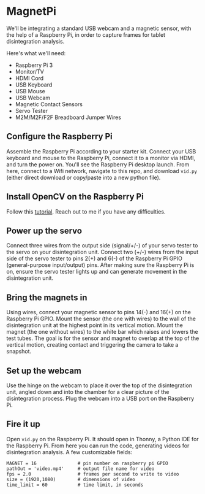 # MagnetPi

We'll be integrating a standard USB webcam and a magnetic sensor, with the help of a Raspberry Pi, in order to capture frames for tablet disintegration analysis.

Here's what we'll need:
- Raspberry Pi 3
- Monitor/TV
- HDMI Cord
- USB Keyboard
- USB Mouse
- USB Webcam
- Magnetic Contact Sensors
- Servo Tester
- M2M/M2F/F2F Breadboard Jumper Wires

## Configure the Raspberry Pi
Assemble the Raspberry Pi according to your starter kit. Connect your USB keyboard and mouse to the Raspberry Pi, connect it to a monitor via HDMI, and turn the power on. You'll see the Raspberry Pi desktop launch. From here, connect to a Wifi network, navigate to this repo, and download `vid.py` (either direct download or copy/paste into a new python file).

## Install OpenCV on the Raspberry Pi
Follow this [tutorial](https://pimylifeup.com/raspberry-pi-opencv/).
Reach out to me if you have any difficulties.

## Power up the servo
Connect three wires from the output side (signal/+/-) of your servo tester to the servo on your disintegration unit. Connect two (+/-) wires from the input side of the servo tester to pins 2(+) and 6(-) of the Raspberry Pi GPIO (general-purpose input/output) pins. After making sure the Raspberry Pi is on, ensure the servo tester lights up and can generate movement in the disintegration unit.

## Bring the magnets in
Using wires, connect your magnetic sensor to pins 14(-) and 16(+) on the Raspberry Pi GPIO. Mount the sensor (the one with wires) to the wall of the disintegration unit at the highest point in its vertical motion. Mount the magnet (the one without wires) to the white bar which raises and lowers the test tubes. The goal is for the sensor and magnet to overlap at the top of the vertical motion, creating contact and triggering the camera to take a snapshot.

## Set up the webcam
Use the hinge on the webcam to place it over the top of the disintegration unit, angled down and into the chamber for a clear picture of the disintegration process. Plug the webcam into a USB port on the Raspberry Pi.

## Fire it up
Open `vid.py` on the Raspberry Pi. It should open in Thonny, a Python IDE for the Raspberry Pi. From here you can run the code, generating videos for disintegration analysis. A few customizable fields:

```
MAGNET = 16               # pin number on raspberry pi GPIO
pathOut = 'video.mp4'     # output file name for video
fps = 2.0                 # frames per second to write to video
size = (1920,1080)        # dimensions of video
time_limit = 60           # time limit, in seconds
```
